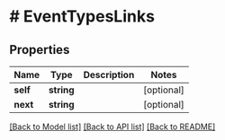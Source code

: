# # EventTypesLinks

## Properties

Name | Type | Description | Notes
------------ | ------------- | ------------- | -------------
**self** | **string** |  | [optional]
**next** | **string** |  | [optional]

[[Back to Model list]](../../README.md#models) [[Back to API list]](../../README.md#endpoints) [[Back to README]](../../README.md)
